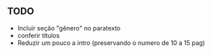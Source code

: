 TODO
----

* Incluir seção "gênero" no paratexto 
* conferir títulos
* Reduzir um pouco a intro (preservando o numero de 10 a 15 pag)
